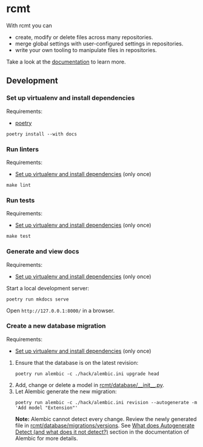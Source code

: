 # rcmt

With rcmt you can

- create, modify or delete files across many repositories.
- merge global settings with user-configured settings in repositories.
- write your own tooling to manipulate files in repositories.

Take a look at the [documentation](https://rcmt.readthedocs.io/) to learn more.

## Development

### Set up virtualenv and install dependencies

Requirements:
- [poetry](https://python-poetry.org/)

```shell
poetry install --with docs
```

### Run linters

Requirements:
- [Set up virtualenv and install dependencies](#set-up-virtualenv-and-install-dependencies) (only once)

```shell
make lint
```

### Run tests

Requirements:
- [Set up virtualenv and install dependencies](#set-up-virtualenv-and-install-dependencies) (only once)

```shell
make test
```

### Generate and view docs

Requirements:
- [Set up virtualenv and install dependencies](#set-up-virtualenv-and-install-dependencies) (only once)

Start a local development server:

```shell
poetry run mkdocs serve
```

Open `http://127.0.0.1:8000/` in a browser.

### Create a new database migration

Requirements:
- [Set up virtualenv and install dependencies](#set-up-virtualenv-and-install-dependencies) (only once)

1. Ensure that the database is on the latest revision:
   ```shell
   poetry run alembic -c ./hack/alembic.ini upgrade head
   ```
2. Add, change or delete a model in [rcmt/database/\_\_init\_\_.py](./rcmt/database/__init__.py).
3. Let Alembic generate the new migration:
   ```shell
   poetry run alembic -c ./hack/alembic.ini revision --autogenerate -m 'Add model "Extension"'
   ```
   **Note:** Alembic cannot detect every change. Review the newly generated file in [rcmt/database/migrations/versions](./rcmt/database/migrations/versions).
   See [What does Autogenerate Detect (and what does it not detect?)](https://alembic.sqlalchemy.org/en/latest/autogenerate.html#what-does-autogenerate-detect-and-what-does-it-not-detect)
   section in the documentation of Alembic for more details.
